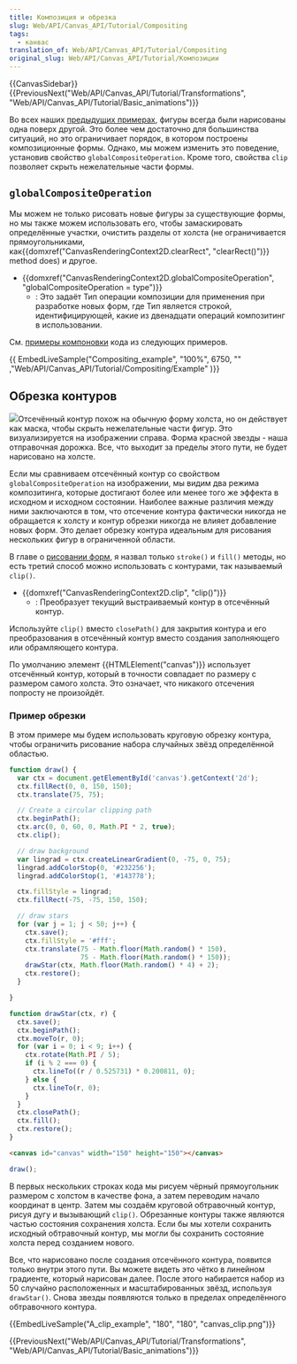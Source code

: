 ```yaml
---
title: Композиция и обрезка
slug: Web/API/Canvas_API/Tutorial/Compositing
tags:
  - канвас
translation_of: Web/API/Canvas_API/Tutorial/Compositing
original_slug: Web/API/Canvas_API/Tutorial/Композиции
---
```


{{CanvasSidebar}} {{PreviousNext("Web/API/Canvas_API/Tutorial/Transformations", "Web/API/Canvas_API/Tutorial/Basic_animations")}}

Во всех наших [предыдущих примерах](/ru/docs/Web/API/Canvas_API/Tutorial/Transformations), фигуры всегда были нарисованы одна поверх другой. Это более чем достаточно для большинства ситуаций, но это ограничивает порядок, в котором построены композиционные формы. Однако, мы можем изменить это поведение, установив свойство `globalCompositeOperation`. Кроме того, свойства `clip` позволяет скрыть нежелательные части формы.

## `globalCompositeOperation`

Мы можем не только рисовать новые фигуры за существующие формы, но мы также можем использовать его, чтобы замаскировать определённые участки, очистить разделы от холста (не ограничивается прямоугольниками, как{{domxref("CanvasRenderingContext2D.clearRect", "clearRect()")}} method does) и другое.

- {{domxref("CanvasRenderingContext2D.globalCompositeOperation", "globalCompositeOperation = type")}}
  - : Это задаёт Тип операции композиции для применения при разработке новых форм, где Тип является строкой, идентифицирующей, какие из двенадцати операций композитинг в использовании.

См. [примеры компоновки](/ru/docs/Web/API/Canvas_API/Tutorial/Compositing/Example) кода из следующих примеров.

{{ EmbedLiveSample("Compositing_example", "100%", 6750, "" ,"Web/API/Canvas_API/Tutorial/Compositing/Example" )}}

## Обрезка контуров

![](canvas_clipping_path.png)Отсечённый контур похож на обычную форму холста, но он действует как маска, чтобы скрыть нежелательные части фигур. Это визуализируется на изображении справа. Форма красной звезды - наша отправочная дорожка. Все, что выходит за пределы этого пути, не будет нарисовано на холсте.

Если мы сравниваем отсечённый контур со свойством `globalCompositeOperation` на изображении, мы видим два режима композитинга, которые достигают более или менее того же эффекта в исходном и исходном состоянии. Наиболее важные различия между ними заключаются в том, что отсечение контура фактически никогда не обращается к холсту и контур обрезки никогда не влияет добавление новых форм. Это делает обрезку контура идеальным для рисования нескольких фигур в ограниченной области.

В главе о [рисовании форм](/ru/docs/Web/API/Canvas_API/Tutorial/Drawing_shapes), я назвал только `stroke()` и `fill()` методы, но есть третий способ можно использовать с контурами, так называемый `clip()`.

- {{domxref("CanvasRenderingContext2D.clip", "clip()")}}
  - : Преобразует текущий выстраиваемый контур в отсечённый контур.

Используйте `clip()` вместо `closePath()` для закрытия контура и его преобразования в отсечённый контур вместо создания заполняющего или обрамляющего контура.

По умолчанию элемент {{HTMLElement("canvas")}} использует отсечённый контур, который в точности совпадает по размеру с размером самого холста. Это означает, что никакого отсечения попросту не произойдёт.

### Пример обрезки

В этом примере мы будем использовать круговую обрезку контура, чтобы ограничить рисование набора случайных звёзд определённой областью.

```js
function draw() {
  var ctx = document.getElementById('canvas').getContext('2d');
  ctx.fillRect(0, 0, 150, 150);
  ctx.translate(75, 75);

  // Create a circular clipping path
  ctx.beginPath();
  ctx.arc(0, 0, 60, 0, Math.PI * 2, true);
  ctx.clip();

  // draw background
  var lingrad = ctx.createLinearGradient(0, -75, 0, 75);
  lingrad.addColorStop(0, '#232256');
  lingrad.addColorStop(1, '#143778');

  ctx.fillStyle = lingrad;
  ctx.fillRect(-75, -75, 150, 150);

  // draw stars
  for (var j = 1; j < 50; j++) {
    ctx.save();
    ctx.fillStyle = '#fff';
    ctx.translate(75 - Math.floor(Math.random() * 150),
                  75 - Math.floor(Math.random() * 150));
    drawStar(ctx, Math.floor(Math.random() * 4) + 2);
    ctx.restore();
  }

}

function drawStar(ctx, r) {
  ctx.save();
  ctx.beginPath();
  ctx.moveTo(r, 0);
  for (var i = 0; i < 9; i++) {
    ctx.rotate(Math.PI / 5);
    if (i % 2 === 0) {
      ctx.lineTo((r / 0.525731) * 0.200811, 0);
    } else {
      ctx.lineTo(r, 0);
    }
  }
  ctx.closePath();
  ctx.fill();
  ctx.restore();
}
```

```html hidden
<canvas id="canvas" width="150" height="150"></canvas>
```

```js hidden
draw();
```

В первых нескольких строках кода мы рисуем чёрный прямоугольник размером с холстом в качестве фона, а затем переводим начало координат в центр. Затем мы создаём круговой обтравочный контур, рисуя дугу и вызывающий `clip()`. Обрезанные контуры также являются частью состояния сохранения холста. Если бы мы хотели сохранить исходный обтравочный контур, мы могли бы сохранить состояние холста перед созданием нового.

Все, что нарисовано после создания отсечённого контура, появится только внутри этого пути. Вы можете видеть это чётко в линейном градиенте, который нарисован далее. После этого набирается набор из 50 случайно расположенных и масштабированных звёзд, используя `drawStar()`. Снова звезды появляются только в пределах определённого обтравочного контура.

{{EmbedLiveSample("A_clip_example", "180", "180", "canvas_clip.png")}}

{{PreviousNext("Web/API/Canvas_API/Tutorial/Transformations", "Web/API/Canvas_API/Tutorial/Basic_animations")}}
